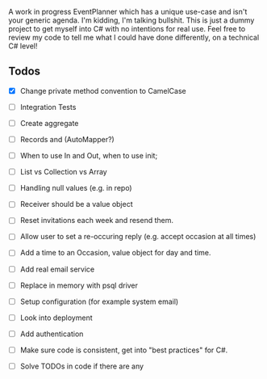 A work in progress EventPlanner which has a unique use-case and isn't your generic agenda. I'm kidding, I'm talking bullshit. This is just a dummy project to get myself into C# with no intentions for real use. Feel free to review my code to tell me what I could have done differently, on a technical C# level!



## Todos
- [x] Change private method convention to CamelCase

- [ ]  Integration Tests

- [ ] Create aggregate

- [ ] Records and (AutoMapper?)

- [ ] When to use In and Out, when to use init;

- [ ] List vs Collection vs Array

- [ ] Handling null values (e.g. in repo)

- [ ]  Receiver should be a value object

- [ ]  Reset invitations each week and resend them.

- [ ]  Allow user to set a re-occuring reply (e.g. accept occasion at all times)

- [ ]  Add a time to an Occasion, value object for day and time.

- [ ]  Add real email service

- [ ]  Replace in memory with psql driver

- [ ]  Setup configuration (for example system email)

- [ ]  Look into deployment

- [ ]  Add authentication

- [ ]  Make sure code is consistent, get into "best practices" for C#.

- [ ]  Solve TODOs in code if there are any


